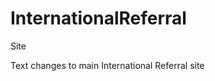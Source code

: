 InternationalReferral
=====================

Site

Text changes to main International Referral site
